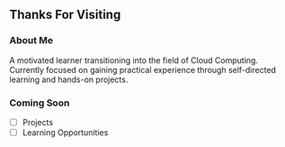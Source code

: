 ## Thanks For Visiting

### About Me
A motivated learner transitioning into the field of Cloud Computing. Currently focused on gaining practical
experience through self-directed learning and hands-on projects.

### Coming Soon
- [ ] Projects
- [ ] Learning Opportunities
